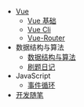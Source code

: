 - [Vue](FrontSide/README.md)
  - [Vue 基础](FrontSide/VUE.md)
  - [Vue Cli](FrontSide/VueCli.md)
  - [Vue-Router](FrontSide/VueRouter.md)
- 数据结构与算法
  - [数据结构与算法](FrontSide/dataStructures&algorithms.md)
  - [刷题日记](FrontSide/algorithm.md)
- JavaScript
  - [事件循环](FrontSide/eventloop.md)
- [开发随笔](FrontSide/Proj-essay.md)
  <!-- - Vue 的声明式渲染以及简单原理介绍
  - 1.声明式渲染
  - 2.简单的底层原理
  - Vue 的模板语法
    - 1.基本指令
    - 2.条件渲染
    - 3.列表渲染
    - 4.Vue 的事件修饰符
    - 5.表单控件绑定
    - 6.计算方法
    - 7.Mixins 混入
  - Vue 中实现 ajax 功能
    - 1.fetch
    - 2.axios(极其推荐)
  - Vue 组件
    - 1.自定义组件
    - 2.局部组件
    - 3.父子组件通信
      - 一、父传子
      - 二、子传父
      - 三、ref 属性(不常用)
    - 4.非父子组件通信
      - 一、中间人模式
      - 二、bus 模式(事件总线)
      - 三、利用 v-model 实现组件通信
    - 5.动态组件
    - 6.slot 插槽
    - 7.transition 过渡效果
    - 8.多元素过渡(设置 key 值)
    - 9.多组件过渡(利用动态组件)
    - 10.列表过渡(利用<transition-group>) -->
